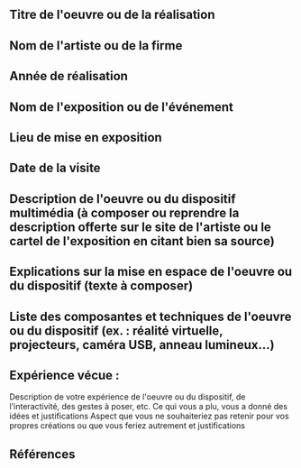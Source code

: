 ## Titre de l'oeuvre ou de la réalisation ##

## Nom de l'artiste ou de la firme ##

## Année de réalisation #

## Nom de l'exposition ou de l'événement ##

## Lieu de mise en exposition ##

## Date de la visite ##

## Description de l'oeuvre ou du dispositif multimédia (à composer ou reprendre la description offerte sur le site de l'artiste ou le cartel de l'exposition en citant bien sa source) ##

## Explications sur la mise en espace de l'oeuvre ou du dispositif (texte à composer) ##

## Liste des composantes et techniques de l'oeuvre ou du dispositif (ex. : réalité virtuelle, projecteurs, caméra USB, anneau lumineux...) ##

## Expérience vécue :
   Description de votre expérience de l'oeuvre ou du dispositif, de l'interactivité, des gestes à poser, etc.
   Ce qui vous a plu, vous a donné des idées et justifications
   Aspect que vous ne souhaiteriez pas retenir pour vos propres créations ou que vous feriez autrement et justifications

## Références ##
